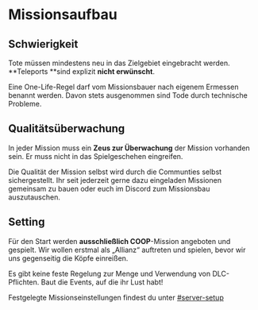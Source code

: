 # Missionsaufbau

## Schwierigkeit

Tote müssen mindestens neu in das Zielgebiet eingebracht werden. **Teleports **sind explizit **nicht erwünscht**.

Eine One-Life-Regel darf vom Missionsbauer nach eigenem Ermessen benannt werden. Davon stets ausgenommen sind Tode durch technische Probleme.

## Qualitätsüberwachung

In jeder Mission muss ein **Zeus zur Überwachung** der Mission vorhanden sein. Er muss nicht in das Spielgeschehen eingreifen.

Die Qualität der Mission selbst wird durch die Communties selbst sichergestellt. Ihr seit jederzeit gerne dazu eingeladen Missionen gemeinsam zu bauen oder euch im Discord zum Missionsbau auszutauschen.

## Setting

Für den Start werden **ausschließlich COOP**-Mission angeboten und gespielt. Wir wollen erstmal als „Allianz“ auftreten und spielen, bevor wir uns gegenseitig die Köpfe einreißen.

Es gibt keine feste Regelung zur Menge und Verwendung von DLC-Pflichten. Baut die Events, auf die ihr Lust habt!

Festgelegte Missionseinstellungen findest du unter [#server-setup](../organisation/missionen.md#server-setup "mention")
